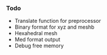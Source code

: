 ### Todo

- Translate function for preprocessor
- Binary format for xyz and meshb
- Hexahedral mesh
- Med format output
- Debug free memory

